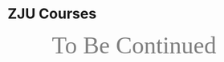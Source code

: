 # ZJU Courses

<center><font face="JetBrains Mono" color=grey size=18>To Be Continued</font></center>